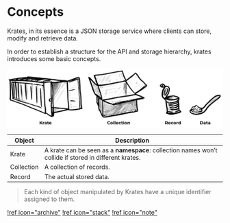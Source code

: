 # Concepts

Krates, in its essence is a JSON storage service where clients can store, modify and retrieve data.

In order to establish a structure for the API and storage hierarchy, krates introduces some basic concepts.

![Storage Hierarchy](../assets/concept.png)

| Object     | Description                                                                                           |
| ---------- | ----------------------------------------------------------------------------------------------------- |
| Krate      | A krate can be seen as a **namespace**: collection names won’t collide if stored in different krates. |
| Collection | A collection of records.                                                                              |
| Record     | The actual stored data.                                                                               |

> Each kind of object manipulated by Krates have a unique identifier assigned to them.

[!ref icon="archive"](../concepts/krate.md)
[!ref icon="stack"](../concepts/collection.md)
[!ref icon="note"](../concepts/record.md)
